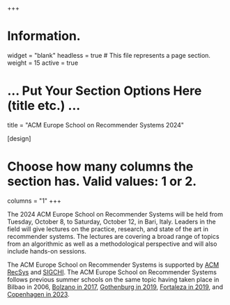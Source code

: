 +++
# Information.
widget = "blank"
headless = true # This file represents a page section.
weight = 15
active = true 

# ... Put Your Section Options Here (title etc.) ...
title = "ACM Europe School on Recommender Systems 2024"

[design]
  # Choose how many columns the section has. Valid values: 1 or 2.
  columns = "1"
+++

The 2024 ACM Europe School on Recommender Systems will be held from Tuesday, October 8, to Saturday, October 12, in Bari, Italy. Leaders in the field will give lectures on the practice, research, and state of the art in recommender systems. The lectures are covering a broad range of topics from an algorithmic as well as a methodological perspective and will also include hands-on sessions. 

The ACM Europe School on Recommender Systems is supported by [ACM RecSys](http://recsys.acm.org) and [SIGCHI](https://sigchi.org/).
The ACM Europe School on Recommender Systems follows previous summer schools on the same topic having taken place in Bilbao in 2006, [Bolzano in 2017](https://pro.unibz.it/projects/schoolrecsys17/), [Gothenburg in 2019](https://acmrecsys.github.io/rsss2019/), [Fortaleza in 2019](https://sbbd.org.br/lars2019/), and [Copenhagen in 2023](http://acmrecsys.github.io/rsss2023).

<!--
**Registration is closed. The summer school is sold out.**

**There are no more travel grants available.**
-->
